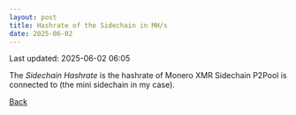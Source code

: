 ```yaml
---
layout: post
title: Hashrate of the Sidechain in MH/s
date: 2025-06-02
---
```


Last updated: 2025-06-02 06:05

<script src="https://cdnjs.cloudflare.com/ajax/libs/PapaParse/5.3.0/papaparse.min.js"></script>
<script src="https://cdn.jsdelivr.net/npm/apexcharts"></script>
<script src="/assets/js/sidechain-hashrate-180days.js"></script>

<div id="wrapper">
  <div id="areaChart">
  </div>
  <div id="barChart">
  </div>
 </div>

The *Sidechain Hashrate* is the hashrate of Monero XMR Sidechain P2Pool is connected to (the mini sidechain in my case).

[Back](/pages/web/index.html)
